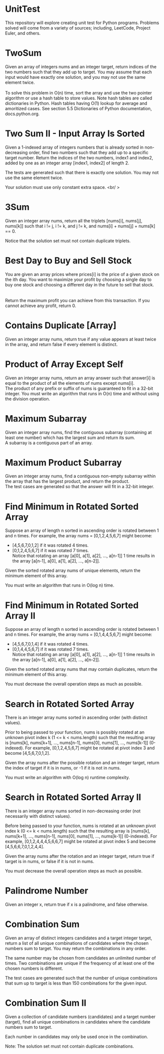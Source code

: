 # UnitTest

This repository will explore creating unit test for Python programs.  Problems solved will come from a variety of sources; including, LeetCode, Project Euler, and others.

# TwoSum <br />

Given an array of integers nums and an integer target, return indices of the two numbers such that they add up to target.  You may assume that each input would have exactly one solution, and you may not use the same element twice. <br />
<br />
To solve this problem in O(n) time, sort the array and use the two pointer algorithm or use a hash table to store values.  Note hash tables are called dictionaries in Python.  Hash tables having O(1) lookup for average and amoritized cases.  See section 5.5 Dictionaries of Python documentation, docs.python.org. <br />

# Two Sum II - Input Array Is Sorted

Given a 1-indexed array of integers numbers that is already sorted in non-decreasing order, find two numbers such that they add up to a specific target number. Return the indices of the two numbers, index1 and index2, added by one as an integer array [index1, index2] of length 2. <br />

The tests are generated such that there is exactly one solution. You may not use the same element twice.

Your solution must use only constant extra space. <br/ >

# 3Sum

Given an integer array nums, return all the triplets [nums[i], nums[j], nums[k]] such that i != j, i != k, and j != k, and nums[i] + nums[j] + nums[k] == 0. <br />

Notice that the solution set must not contain duplicate triplets. <br />

# Best Day to Buy and Sell Stock

You are given an array prices where prices[i] is the price of a given stock on the ith day.  You want to maximize your profit by choosing a single day to buy one stock and choosing a different day in the future to sell that stock.
 <br /><br />   
Return the maximum profit you can achieve from this transaction. If you cannot achieve any profit, return 0. <br />

# Contains Duplicate [Array]

Given an integer array nums, return true if any value appears at least twice in the array, and return false if every element is distinct. <br />

# Product of Array Except Self

Given an integer array nums, return an array answer such that answer[i] is equal to the product of all the elements of nums except nums[i]. <br />
The product of any prefix or suffix of nums is guaranteed to fit in a 32-bit integer.  You must write an algorithm that runs in O(n) time and without using the division operation. <br />

# Maximum Subarray

Given an integer array nums, find the contiguous subarray (containing at least one number) which has the largest sum and return its sum. <br />
A subarray is a contiguous part of an array. <br />

# Maximum Product Subarray

Given an integer array nums, find a contiguous non-empty subarray within the array that has the largest product, and return the product. <br />
The test cases are generated so that the answer will fit in a 32-bit integer. <br />

# Find Minimum in Rotated Sorted Array

Suppose an array of length n sorted in ascending order is rotated between 1 and n times. For example, the array nums = [0,1,2,4,5,6,7] might become: <br />

* [4,5,6,7,0,1,2] if it was rotated 4 times. <br />
* [0,1,2,4,5,6,7] if it was rotated 7 times. <br />
Notice that rotating an array [a[0], a[1], a[2], ..., a[n-1]] 1 time results in the array [a[n-1], a[0], a[1], a[2], ..., a[n-2]]. <br />

Given the sorted rotated array nums of unique elements, return the minimum element of this array. <br />

You must write an algorithm that runs in O(log n) time. <br />

# Find Minimum in Rotated Sorted Array II

Suppose an array of length n sorted in ascending order is rotated between 1 and n times. For example, the array nums = [0,1,4,4,5,6,7] might become: <br />

* [4,5,6,7,0,1,4] if it was rotated 4 times. <br />
* [0,1,4,4,5,6,7] if it was rotated 7 times. <br />
Notice that rotating an array [a[0], a[1], a[2], ..., a[n-1]] 1 time results in the array [a[n-1], a[0], a[1], a[2], ..., a[n-2]]. <br />

Given the sorted rotated array nums that may contain duplicates, return the minimum element of this array. <br />

You must decrease the overall operation steps as much as possible. <br />

# Search in Rotated Sorted Array

There is an integer array nums sorted in ascending order (with distinct values). <br />

Prior to being passed to your function, nums is possibly rotated at an unknown pivot index k (1 <= k < nums.length) such that the resulting array is [nums[k], nums[k+1], ..., nums[n-1], nums[0], nums[1], ..., nums[k-1]] (0-indexed). For example, [0,1,2,4,5,6,7] might be rotated at pivot index 3 and become [4,5,6,7,0,1,2]. <br />

Given the array nums after the possible rotation and an integer target, return the index of target if it is in nums, or -1 if it is not in nums. <br />

You must write an algorithm with O(log n) runtime complexity. <br />

# Search in Rotated Sorted Array II

There is an integer array nums sorted in non-decreasing order (not necessarily with distinct values). <br />

Before being passed to your function, nums is rotated at an unknown pivot index k (0 <= k < nums.length) such that the resulting array is [nums[k], nums[k+1], ..., nums[n-1], nums[0], nums[1], ..., nums[k-1]] (0-indexed). For example, [0,1,2,4,4,4,5,6,6,7] might be rotated at pivot index 5 and become [4,5,6,6,7,0,1,2,4,4]. <br />

Given the array nums after the rotation and an integer target, return true if target is in nums, or false if it is not in nums. <br />

You must decrease the overall operation steps as much as possible. <br />

# Palindrome Number

Given an integer x, return true if x is a palindrome, and false otherwise.

# Combination Sum

Given an array of distinct integers candidates and a target integer target, return a list of all unique combinations of candidates where the chosen numbers sum to target. You may return the combinations in any order.

The same number may be chosen from candidates an unlimited number of times. Two combinations are unique if the 
frequency
 of at least one of the chosen numbers is different.

The test cases are generated such that the number of unique combinations that sum up to target is less than 150 combinations for the given input.

# Combination Sum II

Given a collection of candidate numbers (candidates) and a target number (target), find all unique combinations in candidates where the candidate numbers sum to target.

Each number in candidates may only be used once in the combination.

Note: The solution set must not contain duplicate combinations.
